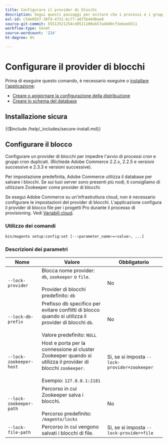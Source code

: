 ```yaml
---
title: Configurare il provider di blocchi
description: Segui questi passaggi per evitare che i processi e i gruppi cron duplicati vengano eseguiti nell’implementazione di Adobe Commerce.
exl-id: c54e05b7-38fd-4731-bc77-a873b44d0ae8
source-git-commit: 55512521254c49511100a557a4b00cf3ebee0311
workflow-type: tm+mt
source-wordcount: '224'
ht-degree: 0%

---
```


# Configurare il provider di blocchi

Prima di eseguire questo comando, è necessario eseguire *o* [installare l&#39;applicazione](../advanced.md):

* [Creare o aggiornare la configurazione della distribuzione](deployment.md)
* [Creare lo schema del database](database.md)

## Installazione sicura

{{$include /help/_includes/secure-install.md}}

## Configurare il blocco

Configurare un provider di blocchi per impedire l&#39;avvio di processi cron e gruppi cron duplicati. (Richiede Adobe Commerce 2.2.x, 2.2.5 e versioni successive e 2.3.3 e versioni successive).

Per impostazione predefinita, Adobe Commerce utilizza il database per salvare i blocchi. Se sui tuoi server sono presenti più nodi, ti consigliamo di utilizzare Zookeeper come provider di blocchi.

Se esegui Adobe Commerce su un’infrastruttura cloud, non è necessario configurare le impostazioni del provider di blocchi. L&#39;applicazione configura il provider di blocco file per i progetti Pro durante il processo di provisioning. Vedi [Variabili cloud](https://experienceleague.adobe.com/en/docs/commerce-cloud-service/user-guide/configure/env/stage/variables-cloud).

### Utilizzo dei comandi

```bash
bin/magento setup:config:set [--<parameter_name>=<value>, ...]
```

### Descrizioni dei parametri

| Nome | Valore | Obbligatorio |
|--- |--- |--- |
| `--lock-provider` | Blocca nome provider: `db`, `zookeeper` o `file`.<br><br>Provider di blocchi predefinito: `db` | No |
| `--lock-db-prefix` | Prefisso db specifico per evitare conflitti di blocco quando si utilizza il provider di blocchi `db`.<br><br>Valore predefinito: `NULL` | No |
| `--lock-zookeeper-host` | Host e porta per la connessione al cluster Zookeeper quando si utilizza il provider di blocchi `zookeeper`.<br><br>Esempio: `127.0.0.1:2181` | Sì, se si imposta `--lock-provider=zookeeper` |
| `--lock-zookeeper-path` | Percorso in cui Zookeeper salva i blocchi.<br><br>Percorso predefinito: `/magento/locks` | No |
| `--lock-file-path` | Percorso in cui vengono salvati i blocchi di file. | Sì, se si imposta `--lock-provider=file` |

<!-- Last updated from includes: 2022-09-08 11:33:05 -->
